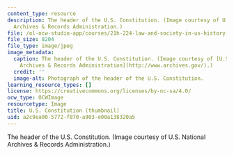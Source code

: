 ```yaml
---
content_type: resource
description: The header of the U.S. Constitution. (Image courtesy of U.S. National
  Archives & Records Administration.)
file: /ol-ocw-studio-app/courses/21h-224-law-and-society-in-us-history-spring-2003/a2c9ea005772f870a903e00a138320a5_21h-224s03-th.jpg
file_size: 8204
file_type: image/jpeg
image_metadata:
  caption: The header of the U.S. Constitution. (Image courtesy of [U.S. National
    Archives & Records Administration](http://www.archives.gov/).)
  credit: ''
  image-alt: Photograph of the header of the U.S. Constitution.
learning_resource_types: []
license: https://creativecommons.org/licenses/by-nc-sa/4.0/
ocw_type: OCWImage
resourcetype: Image
title: U.S. Constitution (thumbnail)
uid: a2c9ea00-5772-f870-a903-e00a138320a5
---
```

The header of the U.S. Constitution. (Image courtesy of U.S. National Archives & Records Administration.)